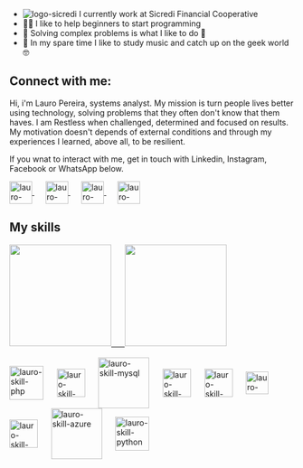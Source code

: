 -  ![logo-sicredi](https://user-images.githubusercontent.com/16515641/135771648-dab7960f-9b3b-449c-b54e-0880d2a41a53.png) I currently work at Sicredi Financial Cooperative
- 👨‍🏫 I like to help beginners to start programming 
- 🎯 Solving complex problems is what I like to do 🧠
- 🎸 In my spare time I like to study music and catch up on the geek world 🤓

## Connect with me:
Hi, i'm Lauro Pereira, systems analyst. My mission is turn people lives better using technology, solving problems that they often don't know that them haves.
I am Restless when challenged, determined and focused on results. My motivation doesn't depends of external conditions and through my experiences I learned, above all, to be resilient.

If you wnat to interact with me, get in touch with Linkedin, Instagram, Facebook or WhatsApp below.

<a href="https://www.linkedin.com/in/lauro-pereira-4983b672/" target="_blank">
  <img align="center" alt="lauro-pereira-linkedin" width="40" src="https://cdn-icons-png.flaticon.com/512/145/145807.png" />
</a>&nbsp;&nbsp;&nbsp;&nbsp;
<a href="https://www.instagram.com/lauropereira88/" target="_blank">
  <img align="center" alt="lauro-pereira-instagram" width="40" src="https://cdn-icons-png.flaticon.com/512/733/733558.png" />
</a>&nbsp;&nbsp;&nbsp;&nbsp;
<a href="https://www.facebook.com/lauro.pereira.31392" target="_blank">
  <img align="center" alt="lauro-pereira-facebook" width="40" src="https://cdn-icons-png.flaticon.com/512/145/145802.png" />
</a>&nbsp;&nbsp;&nbsp;&nbsp;
<a href="https://api.whatsapp.com/send?phone=5551993510960&text=Ol%C3%A1%2C%20encontrei%20seu%20perfil%20no%20Github%20e%20gostaria%20de%20conversar%20com%20voc%C3%AA." target="_blank">
  <img align="center" alt="lauro-pereira-whatsapp" width="40" src="https://cdn-icons-png.flaticon.com/512/733/733585.png" />
</a>

## My skills
<div>
  <a href="https://github.com/lauroPereira?tab=repositories">
    <img height="180em" src="https://github-readme-stats.vercel.app/api?username=lauroPereira&show_icons=true&theme=dracula&include_all_commits=true&count_private=true" />
    &nbsp;&nbsp;&nbsp;&nbsp;
    <img height="180em"  src="https://github-readme-stats.vercel.app/api/top-langs/?username=lauroPereira&layout=compact&langs_count=16&theme=dracula" />
  </a>
</div>
  
<div style="display: inline_block"><br>
  <img align="center" alt="lauro-skill-php" width="60" src="https://cdn.jsdelivr.net/gh/devicons/devicon/icons/php/php-plain.svg" />
  &nbsp;&nbsp;&nbsp;&nbsp;
  <img align="center" alt="lauro-skill-laravel" width="50" src="https://cdn.jsdelivr.net/gh/devicons/devicon/icons/laravel/laravel-plain-wordmark.svg" />
  &nbsp;&nbsp;&nbsp;&nbsp;
  <img align="center" alt="lauro-skill-mysql" width="90" src="https://cdn.jsdelivr.net/gh/devicons/devicon/icons/mysql/mysql-plain-wordmark.svg" />
  &nbsp;&nbsp;&nbsp;&nbsp;
  <img align="center" alt="lauro-skill-html5" width="50" src="https://cdn.jsdelivr.net/gh/devicons/devicon/icons/html5/html5-plain-wordmark.svg" />
  &nbsp;&nbsp;&nbsp;&nbsp;
  <img align="center" alt="lauro-skill-css3" width="50" src="https://cdn.jsdelivr.net/gh/devicons/devicon/icons/css3/css3-plain-wordmark.svg" />
  &nbsp;&nbsp;&nbsp;&nbsp;
  <img align="center" alt="lauro-skill-javascript" width="40" src="https://cdn.jsdelivr.net/gh/devicons/devicon/icons/javascript/javascript-original.svg" />
  &nbsp;&nbsp;&nbsp;&nbsp;
  <img align="center" alt="lauro-skill-docker" width="50" src="https://cdn.jsdelivr.net/gh/devicons/devicon/icons/docker/docker-plain-wordmark.svg" />
  &nbsp;&nbsp;&nbsp;&nbsp;
  <img align="center" alt="lauro-skill-azure" width="90" src="https://cdn.jsdelivr.net/gh/devicons/devicon/icons/azure/azure-original-wordmark.svg" />
  &nbsp;&nbsp;&nbsp;&nbsp;
  <img align="center" alt="lauro-skill-python" width="60" src="https://cdn.jsdelivr.net/gh/devicons/devicon/icons/python/python-plain-wordmark.svg" />
  &nbsp;&nbsp;&nbsp;&nbsp;
</div>
